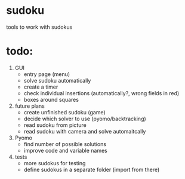 # sudoku
tools to work with sudokus

# todo:
1. GUI
    - entry page (menu)
    - solve sudoku automatically
    - create a timer
    - check individual insertions (automatically?, wrong fields in red)
    - boxes around squares
2. future plans
    - create unfinished sudoku (game)
    - decide which solver to use (pyomo/backtracking)
    - read sudoku from picture
    - read sudoku with camera and solve automaitcally
3. Pyomo
    - find number of possible solutions
    - improve code and variable names
4. tests
    - more sudokus for testing
    - define sudokus in a separate folder (import from there)

